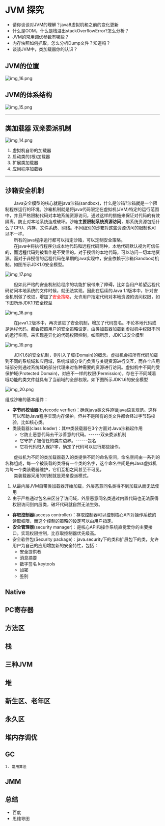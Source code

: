 # JVM 探究  
- 请你谈谈对JVM的理解？java8虚拟机和之前的变化更新
- 什么是OOM，什么是栈溢出stackOverflowError?怎么分析？
- JVM的常用调优参数有哪些？
- 内存块照如何抓取，怎么分析Dump文件？知道吗？
- 谈谈JVM中，类加载器你的认识？ 

## JVM的位置

![img_16.png](img_16.png)

## JVM的体系结构

![img_15.png](img_15.png)

---

## 类加载器 双亲委派机制

![img_14.png](img_14.png)

1. 虚拟机自带的加载器
2. 启动类的(根)加载器
3. 扩展类加载器
4. 应用程序加载器

--- 

## 沙箱安全机制
&emsp;&emsp;Java安全模型的核心就是java沙箱(sandbox)，什么是沙箱?沙箱就是一个限制程序运行的环境。沙箱机制就是将java代码限定在虚拟机(JVM)特定的运行范围中，并且严格限制代码对本地系统资源访问，通过这样的措施来保证对代码的有效隔离，防止对本地系统造成破坏。沙箱<strong>主要限制系统资源访问</strong>，那系统资源包括什么？CPU、内存、文件系统、网络。不同级别的沙箱对这些资源访问的限制也可以不一样。  
&emsp;&emsp;所有的java程序运行都可以指定沙箱，可以定制安全策略。  
&emsp;&emsp;在java中将执行程序分成本地代码和远程代码两种，本地代码默认视为可信任的，而远程代码则被看作是不受信的。对于授信的本地代码，可以访问一切本地资源。而对于非授信的远程代码在早期的java实现中，安全依赖于沙箱(Sandbox)机制。如图所示JDK1.0安全模型。  

![img_17.png](img_17.png)

&emsp;&emsp;但如此严格的安全机制给程序的功能扩展带来了障碍，比如当用户希望远程代码访问本地系统的文件时候，就无法实现。因此在后续的Java 1.1版本中，针对安全机制做了改进，增加了<font color=red>安全策略</font>，允许用户指定代码对本地资源的访问权限，如下图所示JDK1.1安全模型  

![img_18.png](img_18.png)

&emsp;&emsp;在java1.2版本中，再次该进了安全机制，增加了代码签名。不论本地代码或是远程代码，都会按照用户的安全策略设定，由类加载器加载到虚拟机中权限不同的运行空间，来实现差异化的代码权限控制。如图所示，JDK1.2安全模型  

![img_19.png](img_19.png)

&emsp;&emsp;JDK1.6的安全机制，则引入了域(Domain)的概念。虚拟机会把所有代码加载到不同的系统域和应用域，系统域部分专门负责与关键资源进行交互，而各个应用域部分则通过系统域的部分代理来对各种需要的资源进行访问。虚拟机中不同的受保护域(Protected Domain)，对应不一样的权限(Permission)。存在于不同域着哦功能的类文件就具有了当前域的全部权限，如下图所示JDK1.6的安全模型  

![img_20.png](img_20.png)

组成沙箱的基本组件：  
- <strong>字节码校验器</strong>(bytecode verifier)：确保java类文件遵循java语言规范。这样可以帮助Java程序实现内存保护。但并不是所有的类文件都会经过字节码校验，比如核心类。  
- 类装载器(class loader)：其中类装载器在3个方面对Java沙箱起作用  
  - 它防止恶意代码去干涉善意的代码。------双亲委派机制  
  - 它守护了被信任的类库边界。------包名  
  - 它将代码归入保护宇，确定了代码可以进行那些操作。

&emsp;&emsp;虚拟机为不同的类加载器载入的类提供不同的命名空间，命名空间由一系列的名称组成，每一个被装载的类将有一个类的名字，这个命名空间是由Java虚拟机为每一个类装载器维护，它们互相之间甚至不可见。  
&emsp;&emsp;类装载器采用的机制就是双亲委派模式。  

1. 从最内层JVM自带类加载器开始加载，外层恶意同名类得不到加载从而无法使用
2. 由于严格通过包名来区分了访问域，外层恶意同名类通过内置代码也无法获得权限访问到内层类，破坏代码就自然无法生效。  

- <strong>存取控制器</strong>(access controller)：存取控制器可以控制核心API对操作系统的读取权限，而这个控制的策略的设定可以由用户指定。  
- <strong>安全管理器</strong>(security manager)：是核心API和操作系统直觉爱你的主要接口。实现权限控制，比存取控制器优先级高。  
- 安全软件包(Security package)：java.security下的类和扩展包下的类，允许用户为自己的应用增加新的安全特性，包括：  
  - 安全提供者
  - 消息摘要
  - 数字签名 keytools
  - 加密
  - 鉴别

## Native
## PC寄存器
## 方法区
## 栈
## 三种JVM
## 堆
## 新生区、老年区
## 永久区
## 堆内存调优
## GC
    1. 常用算法
## JMM
## 总结

- 百度
- 思维导图